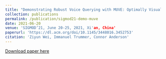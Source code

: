 ```yaml
---
title: "Demonstrating Robust Voice Querying with MUVE: Optimally Visualizing Results of Phonetically Similar Queries"
collection: publications
permalink: /publication/sigmod21-demo-muve
date: 2021-06-20
venue: 'SIGMOD’21, June 20-25, 2021, Xi'an, China'
paperurl: 'https://dl.acm.org/doi/10.1145/3448016.3452753'
citation: 'Ziyun Wei, Immanuel Trummer, Connor Anderson'
---
```

[Download paper here](http://ultra-seven.github.io/files/demo-muve.pdf)

